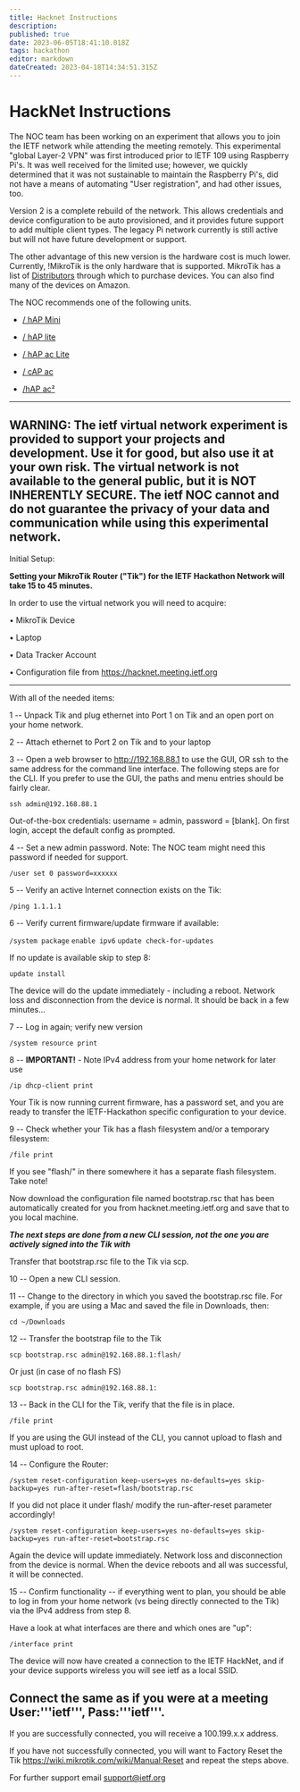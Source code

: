```yaml
---
title: Hacknet Instructions
description: 
published: true
date: 2023-06-05T18:41:10.018Z
tags: hackathon
editor: markdown
dateCreated: 2023-04-18T14:34:51.315Z
---
```


# HackNet Instructions

The NOC team has been working on an experiment that allows you to join the IETF network while attending the meeting remotely. This experimental "global Layer-2 VPN" was first introduced prior to IETF 109 using Raspberry Pi's. It was well received for the limited use; however, we quickly determined that it was not sustainable to maintain the Raspberry Pi's, did not have a means of automating "User registration", and had other issues, too.

Version 2 is a complete rebuild of the network. This allows credentials and device configuration to be auto provisioned, and it provides future support to add multiple client types. The legacy Pi network currently is still active but will not have future development or support. 

The other advantage of this new version is the hardware cost is much lower. Currently, !MikroTik is the only hardware that is supported. MikroTik has a list of [Distributors](https://mikrotik.com/buy) through which to purchase devices. You can also find many of the devices on Amazon. 

The NOC recommends one of the following units.

- [/ hAP Mini](https://mikrotik.com/product/RB931-2nD)

- [/ hAP lite](https://mikrotik.com/product/RB941-2nD)

- [/ hAP ac Lite](https://mikrotik.com/product/RB952Ui-5ac2nD)

- [/ cAP ac](https://mikrotik.com/product/RBcAP2nD)

- [/hAP ac²](https://mikrotik.com/product/hap_ac2)

-----
WARNING: The ietf virtual network experiment is provided to support your projects and development. Use it for good, but also use it at your own risk. The virtual network is not available to the general public, but it is NOT INHERENTLY SECURE. The ietf NOC cannot and do not guarantee the privacy of your data and communication while using this experimental network. 
-----

Initial Setup:

 
**Setting your MikroTik Router ("Tik") for the IETF Hackathon Network will take 15 to 45 minutes.**


In order to use the virtual network you will need to acquire:

• MikroTik Device

• Laptop 

• Data Tracker Account 

• Configuration file from https://hacknet.meeting.ietf.org

-----


With all of the needed items:

1 -- Unpack Tik and plug ethernet into Port 1 on Tik and an open port on your home network.

2 -- Attach ethernet to Port 2 on Tik and to your laptop

3 -- Open a web browser to http://192.168.88.1 to use the GUI, OR ssh to the same address for the command line interface. The following steps are for the CLI. If you prefer to use the GUI, the paths and menu entries should be fairly clear.

`ssh admin@192.168.88.1`


Out-of-the-box credentials: username = admin, password = [blank]. On first login, accept the default config as prompted.

4 -- Set a new admin password.  Note: The NOC team might need this password if needed for support.

`/user set 0 password=xxxxxx`

5 -- Verify an active Internet connection exists on the Tik:


`/ping 1.1.1.1`


6 -- Verify current firmware/update firmware if available:


`/system package`
`enable ipv6`
`update check-for-updates`

If no update is available skip to step 8:

`update install`

The device will do the update immediately - including a reboot. Network loss and disconnection from the device is normal. It should be back in a few minutes...

7 -- Log in again; verify new version

`/system resource print`

8 -- **IMPORTANT!** - Note IPv4 address from your home network for later use

`/ip dhcp-client print`


Your Tik is now running current firmware, has a password set, and you are ready to transfer the IETF-Hackathon specific configuration to your device.

9 -- Check whether your Tik has a flash filesystem and/or a temporary filesystem:

`/file print`

If you see "flash/" in there somewhere it has a separate flash filesystem. Take note!

Now download the configuration file named bootstrap.rsc that has been automatically created for you from hacknet.meeting.ietf.org and save that to you local machine.

***The next steps are done from a new CLI session, not the one you are actively signed into the Tik with***

Transfer that bootstrap.rsc file to the Tik via scp.

10 -- Open a new CLI session. 

11 -- Change to the directory in which you saved the bootstrap.rsc file. For example, if you are using a Mac and saved the file in Downloads, then:

`cd ~/Downloads`

12 -- Transfer the bootstrap file to the Tik

`scp bootstrap.rsc admin@192.168.88.1:flash/`

Or just (in case of no flash FS)

`scp bootstrap.rsc admin@192.168.88.1:`


13 -- Back in the CLI for the Tik, verify that the file is in place.

`/file print`

If you are using the GUI instead of the CLI, you cannot upload to flash and must upload to root.

14 -- Configure the Router:

`/system reset-configuration keep-users=yes no-defaults=yes skip-backup=yes run-after-reset=flash/bootstrap.rsc`


If you did not place it under flash/ modify the run-after-reset parameter accordingly!

`/system reset-configuration keep-users=yes no-defaults=yes skip-backup=yes run-after-reset=bootstrap.rsc`

Again the device will update immediately. Network loss and disconnection from the device is normal. When the device reboots and all was successful, it will be connected. 

15 -- Confirm functionality -- if everything went to plan, you should be able to log in from your home network (vs being directly connected to the Tik) via the IPv4 address from step 8. 

Have a look at what interfaces are there and which ones are "up":

`/interface print`

The device will now have created a connection to the IETF HackNet, and if your device supports wireless you will see ietf as a local SSID. 

Connect the same as if you were at a meeting User:'''ietf''', Pass:'''ietf'''.
-----



If you are successfully connected, you will receive a 100.199.x.x address. 

If you have not successfully connected, you will want to Factory Reset the Tik https://wiki.mikrotik.com/wiki/Manual:Reset and repeat the steps above. 

For further support email support@ietf.org